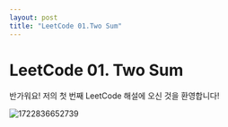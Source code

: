 ```yaml
---
layout: post
title: "LeetCode 01.Two Sum"
---
```


# LeetCode 01. Two Sum

반가워요! 저의 첫 번째 LeetCode 해설에 오신 것을 환영합니다!

![1722836652739](../images/2024-08-05-LeetCode/1722836652739.png)
